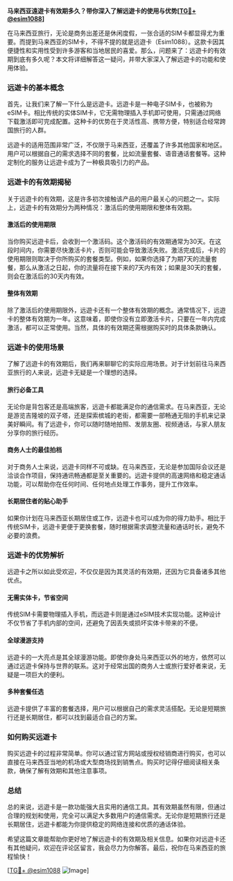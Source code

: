 **马来西亚遠遊卡有效期多久？带你深入了解远遊卡的使用与优势[[TG💪+ @esim1088](https://t.me/s/esim1088)]**

在马来西亚旅行，无论是商务出差还是休闲度假，一张合适的SIM卡都显得尤为重要。而提到马来西亚的SIM卡，不得不提的就是远遊卡（Esim1088）。这款卡因其便捷性和实用性受到许多游客和当地居民的喜爱。那么，问题来了：远遊卡的有效期到底有多久呢？本文将详细解答这一疑问，并带大家深入了解远遊卡的功能和使用体验。

### **远遊卡的基本概念**

首先，让我们来了解一下什么是远遊卡。远遊卡是一种电子SIM卡，也被称为eSIM卡。相比传统的实体SIM卡，它无需物理插入手机即可使用，只需通过网络下载激活即可完成配置。这种卡的优势在于灵活性高、携带方便，特别适合经常跨国旅行的人群。

远遊卡的适用范围非常广泛，不仅限于马来西亚，还覆盖了许多其他国家和地区。用户可以根据自己的需求选择不同的套餐，比如流量套餐、语音通话套餐等。这种定制化的服务让远遊卡成为了一种极具吸引力的产品。

### **远遊卡的有效期揭秘**

关于远遊卡的有效期，这是许多初次接触该产品的用户最关心的问题之一。实际上，远遊卡的有效期分为两种情况：激活后的使用期限和整体有效期。

#### **激活后的使用期限**

当你购买远遊卡后，会收到一个激活码。这个激活码的有效期通常为30天。在这段时间内，你需要尽快激活卡片，否则可能会导致激活失败。激活完成后，卡片的使用期限则取决于你所购买的套餐类型。例如，如果你选择了为期7天的流量套餐，那么从激活之日起，你的流量将在接下来的7天内有效；如果是30天的套餐，则会在激活后的30天内有效。

#### **整体有效期**

除了激活后的使用期限外，远遊卡还有一个整体有效期的概念。通常情况下，远遊卡的整体有效期为一年。这意味着，即使你没有立即激活卡片，只要在一年内完成激活，都可以正常使用。当然，具体的有效期还需根据购买时的具体条款确认。

### **远遊卡的使用场景**

了解了远遊卡的有效期后，我们再来聊聊它的实际应用场景。对于计划前往马来西亚旅行的人来说，远遊卡无疑是一个理想的选择。

#### **旅行必备工具**

无论你是背包客还是高端旅客，远遊卡都能满足你的通信需求。在马来西亚，无论是游览吉隆坡的双子塔，还是探索槟城的老街，都需要一部畅通无阻的手机来记录美好瞬间。有了远遊卡，你可以随时随地拍照、发朋友圈、视频通话，与家人朋友分享你的旅行经历。

#### **商务人士的最佳拍档**

对于商务人士来说，远遊卡同样不可或缺。在马来西亚，无论是参加国际会议还是洽谈合作项目，保持通讯畅通都是至关重要的。远遊卡提供的高速网络和稳定通话功能，可以帮助你在任何时间、任何地点处理工作事务，提升工作效率。

#### **长期居住者的贴心助手**

如果你计划在马来西亚长期居住或工作，远遊卡也可以成为你的得力助手。相比于传统SIM卡，远遊卡更便于更换套餐，随时根据需求调整流量和通话时长，避免不必要的浪费。

### **远遊卡的优势解析**

远遊卡之所以如此受欢迎，不仅仅是因为其灵活的有效期，还因为它具备诸多其他优点。

#### **无需实体卡，节省空间**

传统SIM卡需要物理插入手机，而远遊卡则是通过eSIM技术实现功能。这种设计不仅节省了手机内部的空间，还避免了因丢失或损坏实体卡带来的不便。

#### **全球漫游支持**

远遊卡的一大亮点是其全球漫游功能。即使你身处马来西亚以外的地方，依然可以通过远遊卡保持与世界的联系。这对于经常出国的商务人士或旅行爱好者来说，无疑是一项巨大的便利。

#### **多种套餐任选**

远遊卡提供了丰富的套餐选择，用户可以根据自己的需求灵活搭配。无论是短期旅行还是长期居住，都可以找到最适合自己的方案。

### **如何购买远遊卡**

购买远遊卡的过程非常简单。你可以通过官方网站或授权经销商进行购买，也可以直接在马来西亚当地的机场或大型商场找到销售点。购买时记得仔细阅读相关条款，确保了解有效期和其他注意事项。

### **总结**

总的来说，远遊卡是一款功能强大且实用的通信工具。其有效期虽然有限，但通过合理的规划和使用，完全可以满足大多数用户的通信需求。无论你是短期旅行还是长期居住，远遊卡都能为你提供稳定的网络连接和优质的通话体验。

希望这篇文章能帮助你更好地了解远遊卡的有效期及相关信息。如果你对远遊卡还有其他疑问，欢迎在评论区留言，我会尽力为你解答。最后，祝你在马来西亚的旅程愉快！

[[TG💪+ @esim1088](https://t.me/s/esim1088) ![Image](https://i.postimg.cc/4NQfJmqS/Snipaste-2025-05-13-00-14-12.png)]